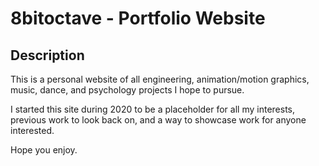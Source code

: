 # 8bitoctave - Portfolio Website

## Description
This is a personal website of all engineering, animation/motion graphics, music, dance, and psychology projects I hope to pursue.

I started this site during 2020 to be a placeholder for all my interests, previous work to look back on, and a way to showcase work for anyone interested. 

Hope you enjoy.
